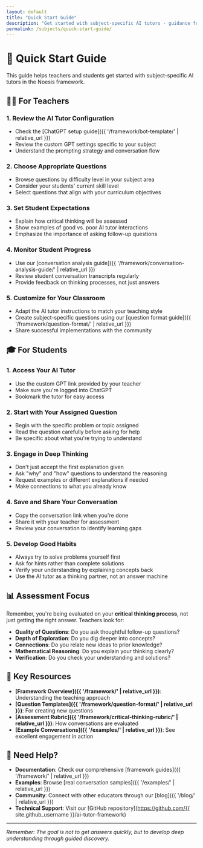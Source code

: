```yaml
---
layout: default
title: "Quick Start Guide"
description: "Get started with subject-specific AI tutors - guidance for teachers and students"
permalink: /subjects/quick-start-guide/
---
```


# 🚀 Quick Start Guide

This guide helps teachers and students get started with subject-specific AI tutors in the Noesis framework.

## 👩‍🏫 For Teachers

### 1. **Review the AI Tutor Configuration**
- Check the [ChatGPT setup guide]({{ '/framework/bot-template/' | relative_url }})
- Review the custom GPT settings specific to your subject
- Understand the prompting strategy and conversation flow

### 2. **Choose Appropriate Questions**
- Browse questions by difficulty level in your subject area
- Consider your students' current skill level
- Select questions that align with your curriculum objectives

### 3. **Set Student Expectations**
- Explain how critical thinking will be assessed
- Show examples of good vs. poor AI tutor interactions
- Emphasize the importance of asking follow-up questions

### 4. **Monitor Student Progress**
- Use our [conversation analysis guide]({{ '/framework/conversation-analysis-guide/' | relative_url }})
- Review student conversation transcripts regularly
- Provide feedback on thinking processes, not just answers

### 5. **Customize for Your Classroom**
- Adapt the AI tutor instructions to match your teaching style
- Create subject-specific questions using our [question format guide]({{ '/framework/question-format/' | relative_url }})
- Share successful implementations with the community

## 🎓 For Students

### 1. **Access Your AI Tutor**
- Use the custom GPT link provided by your teacher
- Make sure you're logged into ChatGPT
- Bookmark the tutor for easy access

### 2. **Start with Your Assigned Question**
- Begin with the specific problem or topic assigned
- Read the question carefully before asking for help
- Be specific about what you're trying to understand

### 3. **Engage in Deep Thinking**
- Don't just accept the first explanation given
- Ask "why" and "how" questions to understand the reasoning
- Request examples or different explanations if needed
- Make connections to what you already know

### 4. **Save and Share Your Conversation**
- Copy the conversation link when you're done
- Share it with your teacher for assessment
- Review your conversation to identify learning gaps

### 5. **Develop Good Habits**
- Always try to solve problems yourself first
- Ask for hints rather than complete solutions
- Verify your understanding by explaining concepts back
- Use the AI tutor as a thinking partner, not an answer machine

## 📊 Assessment Focus

Remember, you're being evaluated on your **critical thinking process**, not just getting the right answer. Teachers look for:

- **Quality of Questions**: Do you ask thoughtful follow-up questions?
- **Depth of Exploration**: Do you dig deeper into concepts?
- **Connections**: Do you relate new ideas to prior knowledge?
- **Mathematical Reasoning**: Do you explain your thinking clearly?
- **Verification**: Do you check your understanding and solutions?

## 🔗 Key Resources

- **[Framework Overview]({{ '/framework/' | relative_url }})**: Understanding the teaching approach
- **[Question Templates]({{ '/framework/question-format/' | relative_url }})**: For creating new questions
- **[Assessment Rubric]({{ '/framework/critical-thinking-rubric/' | relative_url }})**: How conversations are evaluated
- **[Example Conversations]({{ '/examples/' | relative_url }})**: See excellent engagement in action

## 🤝 Need Help?

- **Documentation**: Check our comprehensive [framework guides]({{ '/framework/' | relative_url }})
- **Examples**: Browse [real conversation samples]({{ '/examples/' | relative_url }})
- **Community**: Connect with other educators through our [blog]({{ '/blog/' | relative_url }})
- **Technical Support**: Visit our [GitHub repository](https://github.com/{{ site.github_username }}/ai-tutor-framework)

---

*Remember: The goal is not to get answers quickly, but to develop deep understanding through guided discovery.*
